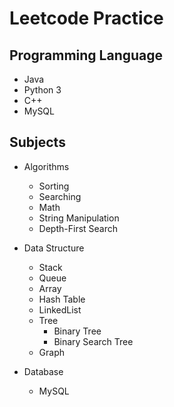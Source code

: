 # Leetcode Practice

## Programming Language
- Java
- Python 3
- C++
- MySQL

## Subjects

- Algorithms
  - Sorting
  - Searching
  - Math
  - String Manipulation
  - Depth-First Search

- Data Structure
  - Stack
  - Queue
  - Array
  - Hash Table
  - LinkedList
  - Tree
    - Binary Tree
    - Binary Search Tree
  - Graph

- Database
  - MySQL

